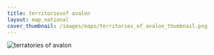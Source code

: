```yaml
---
title: territoriesof avalon
layout: map_national
cover_thumbnail: /images/maps/territories_of_avalon_thumbnail.png
---
```


![terratories of avalon](/images/maps/envendar_map.jpg) 

